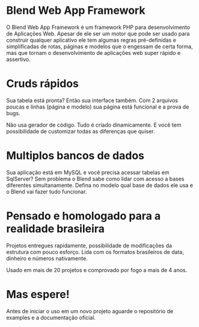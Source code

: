 # Blend Web App Framework
O Blend Web App Framework é um framework PHP para desenvolvimento de Aplicações Web. Apesar de ele ser um motor que pode ser usado para construir qualquer aplicativo ele tem algumas regras pré-definidas e simplificadas de rotas, páginas e modelos que o engessam de certa forma, mas que tornam o desenvolvimento de aplicações web super rápido e assertivo.

# Cruds rápidos
Sua tabela está pronta? Então sua interface também. Com 2 arquivos poucas e linhas (página e modelo) sua página está funcional e a prova de bugs.

Não usa gerador de código. Tudo é criado dinamicamente. E você tem possibilidade de customizar todas as diferenças que quiser.

# Multiplos bancos de dados
Sua aplicação está em MySQL e você precisa acessar tabelas em SqlServer? Sem problema o Blend sabe como lidar com acesso a bases diferentes simultanamente. Defina no modelo
qual base de dados ele usa e o Blend vai fazer tudo funcionar. 

# Pensado e homologado para a realidade brasileira
Projetos entregues rapidamente, possibilidade de modificações da estrutura com pouco
esforço. Lida com os formatos brasileiros de data, dinheiro e números nativamente.
 
Usado em mais de 20 projetos e comprovado por fogo a mais de 4 anos.

# Mas espere!
Antes de iniciar o uso em um novo projeto aguarde o repositório de examples e a documentação oficial.